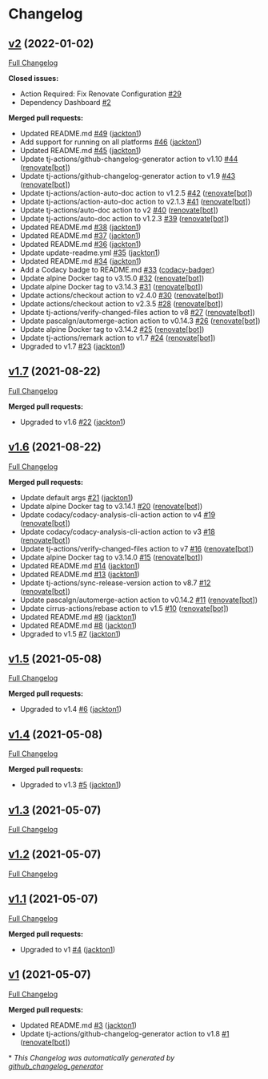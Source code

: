 # Changelog

## [v2](https://github.com/tj-actions/remark/tree/v2) (2022-01-02)

[Full Changelog](https://github.com/tj-actions/remark/compare/v1.7...v2)

**Closed issues:**

- Action Required: Fix Renovate Configuration [\#29](https://github.com/tj-actions/remark/issues/29)
- Dependency Dashboard [\#2](https://github.com/tj-actions/remark/issues/2)

**Merged pull requests:**

- Updated README.md [\#49](https://github.com/tj-actions/remark/pull/49) ([jackton1](https://github.com/jackton1))
- Add support for running on all platforms [\#46](https://github.com/tj-actions/remark/pull/46) ([jackton1](https://github.com/jackton1))
- Updated README.md [\#45](https://github.com/tj-actions/remark/pull/45) ([jackton1](https://github.com/jackton1))
- Update tj-actions/github-changelog-generator action to v1.10 [\#44](https://github.com/tj-actions/remark/pull/44) ([renovate[bot]](https://github.com/apps/renovate))
- Update tj-actions/github-changelog-generator action to v1.9 [\#43](https://github.com/tj-actions/remark/pull/43) ([renovate[bot]](https://github.com/apps/renovate))
- Update tj-actions/action-auto-doc action to v1.2.5 [\#42](https://github.com/tj-actions/remark/pull/42) ([renovate[bot]](https://github.com/apps/renovate))
- Update tj-actions/action-auto-doc action to v2.1.3 [\#41](https://github.com/tj-actions/remark/pull/41) ([renovate[bot]](https://github.com/apps/renovate))
- Update tj-actions/auto-doc action to v2 [\#40](https://github.com/tj-actions/remark/pull/40) ([renovate[bot]](https://github.com/apps/renovate))
- Update tj-actions/auto-doc action to v1.2.3 [\#39](https://github.com/tj-actions/remark/pull/39) ([renovate[bot]](https://github.com/apps/renovate))
- Updated README.md [\#38](https://github.com/tj-actions/remark/pull/38) ([jackton1](https://github.com/jackton1))
- Updated README.md [\#37](https://github.com/tj-actions/remark/pull/37) ([jackton1](https://github.com/jackton1))
- Updated README.md [\#36](https://github.com/tj-actions/remark/pull/36) ([jackton1](https://github.com/jackton1))
- Update update-readme.yml [\#35](https://github.com/tj-actions/remark/pull/35) ([jackton1](https://github.com/jackton1))
- Updated README.md [\#34](https://github.com/tj-actions/remark/pull/34) ([jackton1](https://github.com/jackton1))
- Add a Codacy badge to README.md [\#33](https://github.com/tj-actions/remark/pull/33) ([codacy-badger](https://github.com/codacy-badger))
- Update alpine Docker tag to v3.15.0 [\#32](https://github.com/tj-actions/remark/pull/32) ([renovate[bot]](https://github.com/apps/renovate))
- Update alpine Docker tag to v3.14.3 [\#31](https://github.com/tj-actions/remark/pull/31) ([renovate[bot]](https://github.com/apps/renovate))
- Update actions/checkout action to v2.4.0 [\#30](https://github.com/tj-actions/remark/pull/30) ([renovate[bot]](https://github.com/apps/renovate))
- Update actions/checkout action to v2.3.5 [\#28](https://github.com/tj-actions/remark/pull/28) ([renovate[bot]](https://github.com/apps/renovate))
- Update tj-actions/verify-changed-files action to v8 [\#27](https://github.com/tj-actions/remark/pull/27) ([renovate[bot]](https://github.com/apps/renovate))
- Update pascalgn/automerge-action action to v0.14.3 [\#26](https://github.com/tj-actions/remark/pull/26) ([renovate[bot]](https://github.com/apps/renovate))
- Update alpine Docker tag to v3.14.2 [\#25](https://github.com/tj-actions/remark/pull/25) ([renovate[bot]](https://github.com/apps/renovate))
- Update tj-actions/remark action to v1.7 [\#24](https://github.com/tj-actions/remark/pull/24) ([renovate[bot]](https://github.com/apps/renovate))
- Upgraded to v1.7 [\#23](https://github.com/tj-actions/remark/pull/23) ([jackton1](https://github.com/jackton1))

## [v1.7](https://github.com/tj-actions/remark/tree/v1.7) (2021-08-22)

[Full Changelog](https://github.com/tj-actions/remark/compare/v1.6...v1.7)

**Merged pull requests:**

- Upgraded to v1.6 [\#22](https://github.com/tj-actions/remark/pull/22) ([jackton1](https://github.com/jackton1))

## [v1.6](https://github.com/tj-actions/remark/tree/v1.6) (2021-08-22)

[Full Changelog](https://github.com/tj-actions/remark/compare/v1.5...v1.6)

**Merged pull requests:**

- Update default args [\#21](https://github.com/tj-actions/remark/pull/21) ([jackton1](https://github.com/jackton1))
- Update alpine Docker tag to v3.14.1 [\#20](https://github.com/tj-actions/remark/pull/20) ([renovate[bot]](https://github.com/apps/renovate))
- Update codacy/codacy-analysis-cli-action action to v4 [\#19](https://github.com/tj-actions/remark/pull/19) ([renovate[bot]](https://github.com/apps/renovate))
- Update codacy/codacy-analysis-cli-action action to v3 [\#18](https://github.com/tj-actions/remark/pull/18) ([renovate[bot]](https://github.com/apps/renovate))
- Update tj-actions/verify-changed-files action to v7 [\#16](https://github.com/tj-actions/remark/pull/16) ([renovate[bot]](https://github.com/apps/renovate))
- Update alpine Docker tag to v3.14.0 [\#15](https://github.com/tj-actions/remark/pull/15) ([renovate[bot]](https://github.com/apps/renovate))
- Updated README.md [\#14](https://github.com/tj-actions/remark/pull/14) ([jackton1](https://github.com/jackton1))
- Updated README.md [\#13](https://github.com/tj-actions/remark/pull/13) ([jackton1](https://github.com/jackton1))
- Update tj-actions/sync-release-version action to v8.7 [\#12](https://github.com/tj-actions/remark/pull/12) ([renovate[bot]](https://github.com/apps/renovate))
- Update pascalgn/automerge-action action to v0.14.2 [\#11](https://github.com/tj-actions/remark/pull/11) ([renovate[bot]](https://github.com/apps/renovate))
- Update cirrus-actions/rebase action to v1.5 [\#10](https://github.com/tj-actions/remark/pull/10) ([renovate[bot]](https://github.com/apps/renovate))
- Updated README.md [\#9](https://github.com/tj-actions/remark/pull/9) ([jackton1](https://github.com/jackton1))
- Updated README.md [\#8](https://github.com/tj-actions/remark/pull/8) ([jackton1](https://github.com/jackton1))
- Upgraded to v1.5 [\#7](https://github.com/tj-actions/remark/pull/7) ([jackton1](https://github.com/jackton1))

## [v1.5](https://github.com/tj-actions/remark/tree/v1.5) (2021-05-08)

[Full Changelog](https://github.com/tj-actions/remark/compare/v1.4...v1.5)

**Merged pull requests:**

- Upgraded to v1.4 [\#6](https://github.com/tj-actions/remark/pull/6) ([jackton1](https://github.com/jackton1))

## [v1.4](https://github.com/tj-actions/remark/tree/v1.4) (2021-05-08)

[Full Changelog](https://github.com/tj-actions/remark/compare/v1.3...v1.4)

**Merged pull requests:**

- Upgraded to v1.3 [\#5](https://github.com/tj-actions/remark/pull/5) ([jackton1](https://github.com/jackton1))

## [v1.3](https://github.com/tj-actions/remark/tree/v1.3) (2021-05-07)

[Full Changelog](https://github.com/tj-actions/remark/compare/v1.2...v1.3)

## [v1.2](https://github.com/tj-actions/remark/tree/v1.2) (2021-05-07)

[Full Changelog](https://github.com/tj-actions/remark/compare/v1.1...v1.2)

## [v1.1](https://github.com/tj-actions/remark/tree/v1.1) (2021-05-07)

[Full Changelog](https://github.com/tj-actions/remark/compare/v1...v1.1)

**Merged pull requests:**

- Upgraded to v1 [\#4](https://github.com/tj-actions/remark/pull/4) ([jackton1](https://github.com/jackton1))

## [v1](https://github.com/tj-actions/remark/tree/v1) (2021-05-07)

[Full Changelog](https://github.com/tj-actions/remark/compare/f5d0ab4dac42ec1caf3c44ad033110c4e5c25e5e...v1)

**Merged pull requests:**

- Updated README.md [\#3](https://github.com/tj-actions/remark/pull/3) ([jackton1](https://github.com/jackton1))
- Update tj-actions/github-changelog-generator action to v1.8 [\#1](https://github.com/tj-actions/remark/pull/1) ([renovate[bot]](https://github.com/apps/renovate))



\* *This Changelog was automatically generated by [github_changelog_generator](https://github.com/github-changelog-generator/github-changelog-generator)*
